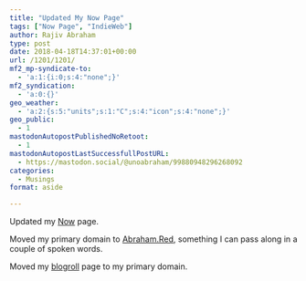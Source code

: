 ```yaml
---
title: "Updated My Now Page"
tags: ["Now Page", "IndieWeb"]
author: Rajiv Abraham
type: post
date: 2018-04-18T14:37:01+00:00
url: /1201/1201/
mf2_mp-syndicate-to:
  - 'a:1:{i:0;s:4:"none";}'
mf2_syndication:
  - 'a:0:{}'
geo_weather:
  - 'a:2:{s:5:"units";s:1:"C";s:4:"icon";s:4:"none";}'
geo_public:
  - 1
mastodonAutopostPublishedNoRetoot:
  - 1
mastodonAutopostLastSuccessfullPostURL:
  - https://mastodon.social/@unoabraham/99880948296268092
categories:
  - Musings
format: aside

---
```

<p style="text-align: justify;">
  Updated my <a href="https://abraham.red/now/" target="_blank" rel="noopener">Now</a> page.
</p>

<p style="text-align: justify;">
  Moved my primary domain to <a href="https://abraham.red/" target="_blank" rel="noopener">Abraham.Red</a>, something I can pass along in a couple of spoken words.
</p>

<p style="text-align: justify;">
  Moved my <a href="https://abraham.red/blogroll/" target="_blank" rel="noopener">blogroll</a> page to my primary domain.
</p>
